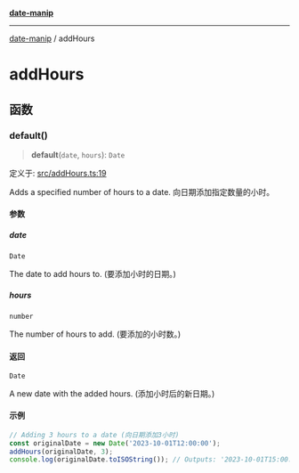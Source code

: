 [**date-manip**](index.md)

***

[date-manip](modules.md) / addHours

# addHours

## 函数

### default()

> **default**(`date`, `hours`): `Date`

定义于: [src/addHours.ts:19](https://github.com/fengxinming/date-manip/blob/74162e61fff73f0ace27e57ce0b5395775c035f2/src/addHours.ts#L19)

Adds a specified number of hours to a date.
向日期添加指定数量的小时。

#### 参数

##### date

`Date`

The date to add hours to. (要添加小时的日期。)

##### hours

`number`

The number of hours to add. (要添加的小时数。)

#### 返回

`Date`

A new date with the added hours. (添加小时后的新日期。)

#### 示例

```ts
// Adding 3 hours to a date (向日期添加3小时)
const originalDate = new Date('2023-10-01T12:00:00');
addHours(originalDate, 3);
console.log(originalDate.toISOString()); // Outputs: '2023-10-01T15:00:00.000Z' (输出: '2023-10-01T15:00:00.000Z')
```
